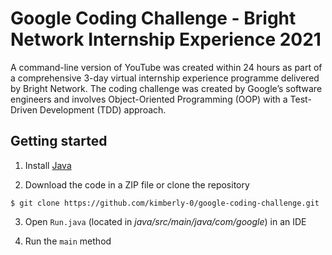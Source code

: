 # Google Coding Challenge - Bright Network Internship Experience 2021

A command-line version of YouTube was created within 24 hours as part of a comprehensive 3-day virtual internship experience programme delivered by Bright Network. The coding challenge was created by Google’s software engineers and involves Object-Oriented Programming (OOP) with a Test-Driven Development (TDD) approach.

## Getting started

1. Install [Java](https://www.oracle.com/java/technologies/downloads/#java17)

2. Download the code in a ZIP file or clone the repository

``` $ git clone https://github.com/kimberly-0/google-coding-challenge.git ```

3. Open `Run.java` (located in *java/src/main/java/com/google*) in an IDE

4. Run the `main` method
